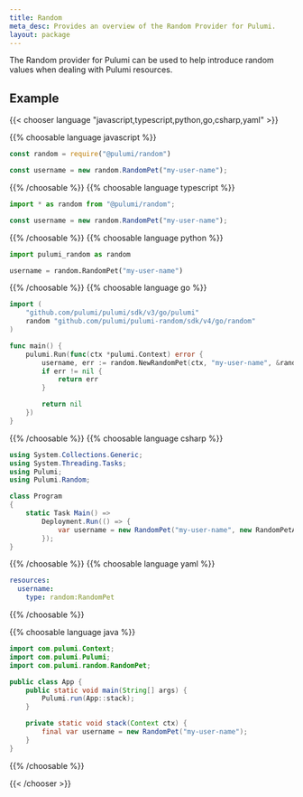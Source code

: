 ```yaml
---
title: Random
meta_desc: Provides an overview of the Random Provider for Pulumi.
layout: package
---
```


The Random provider for Pulumi can be used to help introduce random values when dealing with Pulumi resources.

## Example

{{< chooser language "javascript,typescript,python,go,csharp,yaml" >}}

{{% choosable language javascript %}}

```javascript
const random = require("@pulumi/random")

const username = new random.RandomPet("my-user-name");
```

{{% /choosable %}}
{{% choosable language typescript %}}

```typescript
import * as random from "@pulumi/random";

const username = new random.RandomPet("my-user-name");
```

{{% /choosable %}}
{{% choosable language python %}}

```python
import pulumi_random as random

username = random.RandomPet("my-user-name")
```

{{% /choosable %}}
{{% choosable language go %}}

```go
import (
	"github.com/pulumi/pulumi/sdk/v3/go/pulumi"
	random "github.com/pulumi/pulumi-random/sdk/v4/go/random"
)

func main() {
	pulumi.Run(func(ctx *pulumi.Context) error {
		username, err := random.NewRandomPet(ctx, "my-user-name", &random.RandomPetArgs{})
		if err != nil {
			return err
		}

		return nil
	})
}

```

{{% /choosable %}}
{{% choosable language csharp %}}

```csharp
using System.Collections.Generic;
using System.Threading.Tasks;
using Pulumi;
using Pulumi.Random;

class Program
{
    static Task Main() =>
        Deployment.Run(() => {
            var username = new RandomPet("my-user-name", new RandomPetArgs{});
        });
}
```

{{% /choosable %}}
{{% choosable language yaml %}}

```yaml
resources:
  username:
    type: random:RandomPet
```

{{% /choosable %}}

{{% choosable language java %}}

```java
import com.pulumi.Context;
import com.pulumi.Pulumi;
import com.pulumi.random.RandomPet;

public class App {
    public static void main(String[] args) {
        Pulumi.run(App::stack);
    }

    private static void stack(Context ctx) {
		final var username = new RandomPet("my-user-name");
	}
}
```

{{% /choosable %}}

{{< /chooser >}}
